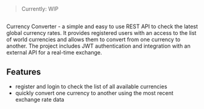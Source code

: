 > Currently: WIP
##
Currency Converter - a simple and easy to use REST API to check the latest global currency rates. It provides registered users with an access to the list of world currencies and allows them to convert from one currency to another. The project includes JWT authentication and integration with an external API for a real-time exchange.


## Features

  - register and login to check the list of all available currencies
  - quickly convert one currency to another using the most recent exchange rate data

